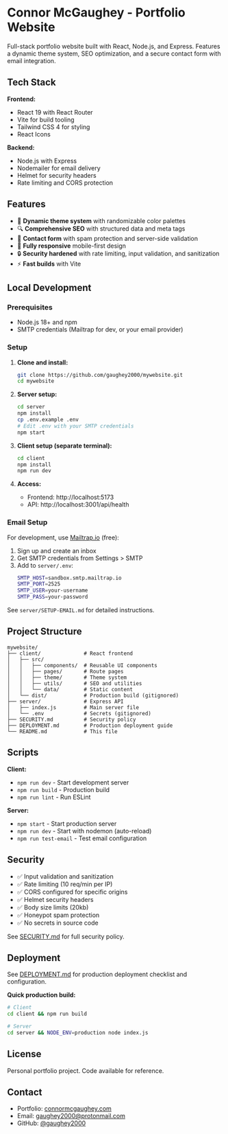 # Connor McGaughey - Portfolio Website

Full-stack portfolio website built with React, Node.js, and Express. Features a dynamic theme system, SEO optimization, and a secure contact form with email integration.

## Tech Stack

**Frontend:**
- React 19 with React Router
- Vite for build tooling
- Tailwind CSS 4 for styling
- React Icons

**Backend:**
- Node.js with Express
- Nodemailer for email delivery
- Helmet for security headers
- Rate limiting and CORS protection

## Features

- 🎨 **Dynamic theme system** with randomizable color palettes
- 🔍 **Comprehensive SEO** with structured data and meta tags
- 📧 **Contact form** with spam protection and server-side validation
- 📱 **Fully responsive** mobile-first design
- 🔒 **Security hardened** with rate limiting, input validation, and sanitization
- ⚡ **Fast builds** with Vite

## Local Development

### Prerequisites
- Node.js 18+ and npm
- SMTP credentials (Mailtrap for dev, or your email provider)

### Setup

1. **Clone and install:**
   ```bash
   git clone https://github.com/gaughey2000/mywebsite.git
   cd mywebsite
   ```

2. **Server setup:**
   ```bash
   cd server
   npm install
   cp .env.example .env
   # Edit .env with your SMTP credentials
   npm start
   ```

3. **Client setup (separate terminal):**
   ```bash
   cd client
   npm install
   npm run dev
   ```

4. **Access:**
   - Frontend: http://localhost:5173
   - API: http://localhost:3001/api/health

### Email Setup

For development, use [Mailtrap.io](https://mailtrap.io) (free):
1. Sign up and create an inbox
2. Get SMTP credentials from Settings > SMTP
3. Add to `server/.env`:
   ```bash
   SMTP_HOST=sandbox.smtp.mailtrap.io
   SMTP_PORT=2525
   SMTP_USER=your-username
   SMTP_PASS=your-password
   ```

See `server/SETUP-EMAIL.md` for detailed instructions.

## Project Structure

```
mywebsite/
├── client/              # React frontend
│   ├── src/
│   │   ├── components/  # Reusable UI components
│   │   ├── pages/       # Route pages
│   │   ├── theme/       # Theme system
│   │   ├── utils/       # SEO and utilities
│   │   └── data/        # Static content
│   └── dist/            # Production build (gitignored)
├── server/              # Express API
│   ├── index.js         # Main server file
│   └── .env             # Secrets (gitignored)
├── SECURITY.md          # Security policy
├── DEPLOYMENT.md        # Production deployment guide
└── README.md            # This file
```

## Scripts

**Client:**
- `npm run dev` - Start development server
- `npm run build` - Production build
- `npm run lint` - Run ESLint

**Server:**
- `npm start` - Start production server
- `npm run dev` - Start with nodemon (auto-reload)
- `npm run test-email` - Test email configuration

## Security

- ✅ Input validation and sanitization
- ✅ Rate limiting (10 req/min per IP)
- ✅ CORS configured for specific origins
- ✅ Helmet security headers
- ✅ Body size limits (20kb)
- ✅ Honeypot spam protection
- ✅ No secrets in source code

See [SECURITY.md](SECURITY.md) for full security policy.

## Deployment

See [DEPLOYMENT.md](DEPLOYMENT.md) for production deployment checklist and configuration.

**Quick production build:**
```bash
# Client
cd client && npm run build

# Server
cd server && NODE_ENV=production node index.js
```

## License

Personal portfolio project. Code available for reference.

## Contact

- Portfolio: [connormcgaughey.com](https://connormcgaughey.com)
- Email: gaughey2000@protonmail.com
- GitHub: [@gaughey2000](https://github.com/gaughey2000)
